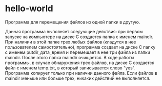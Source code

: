 # hello-world
Программа для перемещения файлов из одной папки в другую.

Данная программа выполняет следующие действия:
при первом запуске на компьютере на диске C создается папка с именем maindir.
При наличии в этой папке трех любых файлов (кладутся в нее пользователем самостоятельно),
программа создает на диске C папку с именем putdir_дата_время и перемещает в нее три файла 
из папки maindir. После этого папка maindir очищается. В ходе работы программы, в случае обнаружения трех файлов,
на диске C создается файл с именем temp.txt, в который записывается слово "yes". Программа копирует 
только при наличии данного файла. Если файлов в maindir меньше или больше трех, никаких действий не
выполняется.
